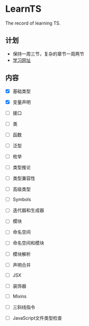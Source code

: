 # LearnTS
The record of learning TS.                                                                                                                                  





## 计划

* 保持一周三节，复杂的章节一周两节
* [学习网址](https://www.tslang.cn/docs/handbook/basic-types.html)



## 内容

- [x] 基础类型
- [x] 变量声明
- [ ] 接口
- [ ] 类
- [ ] 函数
- [ ] 泛型
- [ ] 枚举
- [ ] 类型推论
- [ ] 类型兼容性
- [ ] 高级类型
- [ ] Symbols
- [ ] 迭代器和生成器
- [ ] 模块
- [ ] 命名空间
- [ ] 命名空间和模块
- [ ] 模块解析
- [ ] 声明合并
- [ ] JSX
- [ ] 装饰器
- [ ] Mixins
- [ ] 三斜线指令
- [ ] JavaScript文件类型检查

